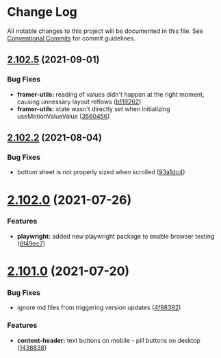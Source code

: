# Change Log

All notable changes to this project will be documented in this file.
See [Conventional Commits](https://conventionalcommits.org) for commit guidelines.

## [2.102.5](https://github.com/ho-nl/m2-pwa/compare/@reachdigital/framer-utils@2.102.4...@reachdigital/framer-utils@2.102.5) (2021-09-01)


### Bug Fixes

* **framer-utils:** reading of values didn't happen at the right moment, causing unnessary layout reflows ([b119262](https://github.com/ho-nl/m2-pwa/commit/b119262ffb2907a215f9f37f12ef6cf6f62fadcd))
* **framer-utils:** state wasn't directly set when initializing useMotionValueValue ([3560456](https://github.com/ho-nl/m2-pwa/commit/35604562a4a39fef3b5dc4c0305ce0753608d9e8))





## [2.102.2](https://github.com/ho-nl/m2-pwa/compare/@reachdigital/framer-utils@2.102.1...@reachdigital/framer-utils@2.102.2) (2021-08-04)


### Bug Fixes

* bottom sheet is not properly sized when scrolled ([93a1dc4](https://github.com/ho-nl/m2-pwa/commit/93a1dc40c37de74a8223657add77c51d51a24d92))





# [2.102.0](https://github.com/ho-nl/m2-pwa/compare/@reachdigital/framer-utils@2.101.1...@reachdigital/framer-utils@2.102.0) (2021-07-26)


### Features

* **playwright:** added new playwright package to enable browser testing ([6f49ec7](https://github.com/ho-nl/m2-pwa/commit/6f49ec7595563775b96ebf21c27e39da1282e8d9))





# [2.101.0](https://github.com/ho-nl/m2-pwa/compare/@reachdigital/framer-utils@2.100.10...@reachdigital/framer-utils@2.101.0) (2021-07-20)


### Bug Fixes

* ignore md files from triggering version updates ([4f98392](https://github.com/ho-nl/m2-pwa/commit/4f9839250b3a32d3070da5290e5efcc5e2243fba))


### Features

* **content-header:** text buttons on mobile - pill buttons on desktop ([1438838](https://github.com/ho-nl/m2-pwa/commit/1438838fbd2aac1e3510368f2a657314ebd05d2d))
